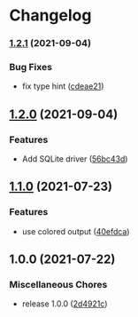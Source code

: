 # Changelog

### [1.2.1](https://www.github.com/soerenschneider/daily/compare/v1.2.0...v1.2.1) (2021-09-04)


### Bug Fixes

* fix type hint ([cdeae21](https://www.github.com/soerenschneider/daily/commit/cdeae21fa503f01c6434a98ae485649099b9e5ba))

## [1.2.0](https://www.github.com/soerenschneider/daily/compare/v1.1.0...v1.2.0) (2021-09-04)


### Features

* Add SQLite driver ([56bc43d](https://www.github.com/soerenschneider/daily/commit/56bc43d8022c95f9b8161dfed98a809b29ff4da6))

## [1.1.0](https://www.github.com/soerenschneider/daily/compare/v1.0.0...v1.1.0) (2021-07-23)


### Features

* use colored output ([40efdca](https://www.github.com/soerenschneider/daily/commit/40efdca5a0cafbf314354e26c7f81a08c02075c4))

## 1.0.0 (2021-07-22)


### Miscellaneous Chores

* release 1.0.0 ([2d4921c](https://www.github.com/soerenschneider/daily/commit/2d4921c2319af373e6983604f7328055ecc61145))
